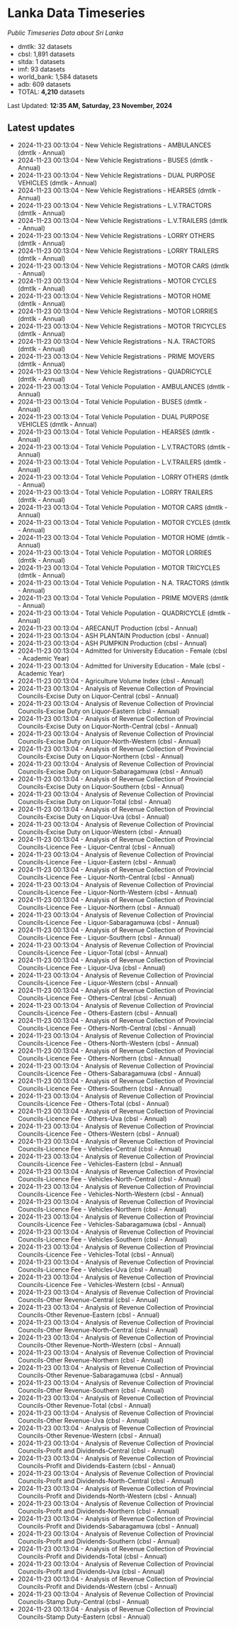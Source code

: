 # Lanka Data Timeseries
*Public Timeseries Data about Sri Lanka*

* dmtlk: 32 datasets
* cbsl: 1,891 datasets
* sltda: 1 datasets
* imf: 93 datasets
* world_bank: 1,584 datasets
* adb: 609 datasets
* TOTAL: **4,210** datasets

Last Updated: **12:35 AM, Saturday, 23 November, 2024**

## Latest updates

* 2024-11-23 00:13:04 - New Vehicle Registrations - AMBULANCES (dmtlk - Annual)
* 2024-11-23 00:13:04 - New Vehicle Registrations - BUSES (dmtlk - Annual)
* 2024-11-23 00:13:04 - New Vehicle Registrations - DUAL PURPOSE VEHICLES (dmtlk - Annual)
* 2024-11-23 00:13:04 - New Vehicle Registrations - HEARSES (dmtlk - Annual)
* 2024-11-23 00:13:04 - New Vehicle Registrations - L.V.TRACTORS (dmtlk - Annual)
* 2024-11-23 00:13:04 - New Vehicle Registrations - L.V.TRAILERS (dmtlk - Annual)
* 2024-11-23 00:13:04 - New Vehicle Registrations - LORRY OTHERS (dmtlk - Annual)
* 2024-11-23 00:13:04 - New Vehicle Registrations - LORRY TRAILERS (dmtlk - Annual)
* 2024-11-23 00:13:04 - New Vehicle Registrations - MOTOR CARS (dmtlk - Annual)
* 2024-11-23 00:13:04 - New Vehicle Registrations - MOTOR CYCLES (dmtlk - Annual)
* 2024-11-23 00:13:04 - New Vehicle Registrations - MOTOR HOME (dmtlk - Annual)
* 2024-11-23 00:13:04 - New Vehicle Registrations - MOTOR LORRIES (dmtlk - Annual)
* 2024-11-23 00:13:04 - New Vehicle Registrations - MOTOR TRICYCLES (dmtlk - Annual)
* 2024-11-23 00:13:04 - New Vehicle Registrations - N.A. TRACTORS (dmtlk - Annual)
* 2024-11-23 00:13:04 - New Vehicle Registrations - PRIME MOVERS (dmtlk - Annual)
* 2024-11-23 00:13:04 - New Vehicle Registrations - QUADRICYCLE (dmtlk - Annual)
* 2024-11-23 00:13:04 - Total Vehicle Population - AMBULANCES (dmtlk - Annual)
* 2024-11-23 00:13:04 - Total Vehicle Population - BUSES (dmtlk - Annual)
* 2024-11-23 00:13:04 - Total Vehicle Population - DUAL PURPOSE VEHICLES (dmtlk - Annual)
* 2024-11-23 00:13:04 - Total Vehicle Population - HEARSES (dmtlk - Annual)
* 2024-11-23 00:13:04 - Total Vehicle Population - L.V.TRACTORS (dmtlk - Annual)
* 2024-11-23 00:13:04 - Total Vehicle Population - L.V.TRAILERS (dmtlk - Annual)
* 2024-11-23 00:13:04 - Total Vehicle Population - LORRY OTHERS (dmtlk - Annual)
* 2024-11-23 00:13:04 - Total Vehicle Population - LORRY TRAILERS (dmtlk - Annual)
* 2024-11-23 00:13:04 - Total Vehicle Population - MOTOR CARS (dmtlk - Annual)
* 2024-11-23 00:13:04 - Total Vehicle Population - MOTOR CYCLES (dmtlk - Annual)
* 2024-11-23 00:13:04 - Total Vehicle Population - MOTOR HOME (dmtlk - Annual)
* 2024-11-23 00:13:04 - Total Vehicle Population - MOTOR LORRIES (dmtlk - Annual)
* 2024-11-23 00:13:04 - Total Vehicle Population - MOTOR TRICYCLES (dmtlk - Annual)
* 2024-11-23 00:13:04 - Total Vehicle Population - N.A. TRACTORS (dmtlk - Annual)
* 2024-11-23 00:13:04 - Total Vehicle Population - PRIME MOVERS (dmtlk - Annual)
* 2024-11-23 00:13:04 - Total Vehicle Population - QUADRICYCLE (dmtlk - Annual)
* 2024-11-23 00:13:04 - ARECANUT Production (cbsl - Annual)
* 2024-11-23 00:13:04 - ASH PLANTAIN Production (cbsl - Annual)
* 2024-11-23 00:13:04 - ASH PUMPKIN Production (cbsl - Annual)
* 2024-11-23 00:13:04 - Admitted for University Education - Female (cbsl - Academic Year)
* 2024-11-23 00:13:04 - Admitted for University Education - Male (cbsl - Academic Year)
* 2024-11-23 00:13:04 - Agriculture Volume Index (cbsl - Annual)
* 2024-11-23 00:13:04 - Analysis of Revenue Collection of Provincial Councils-Excise Duty on Liquor-Central (cbsl - Annual)
* 2024-11-23 00:13:04 - Analysis of Revenue Collection of Provincial Councils-Excise Duty on Liquor-Eastern (cbsl - Annual)
* 2024-11-23 00:13:04 - Analysis of Revenue Collection of Provincial Councils-Excise Duty on Liquor-North-Central (cbsl - Annual)
* 2024-11-23 00:13:04 - Analysis of Revenue Collection of Provincial Councils-Excise Duty on Liquor-North-Western (cbsl - Annual)
* 2024-11-23 00:13:04 - Analysis of Revenue Collection of Provincial Councils-Excise Duty on Liquor-Northern (cbsl - Annual)
* 2024-11-23 00:13:04 - Analysis of Revenue Collection of Provincial Councils-Excise Duty on Liquor-Sabaragamuwa (cbsl - Annual)
* 2024-11-23 00:13:04 - Analysis of Revenue Collection of Provincial Councils-Excise Duty on Liquor-Southern (cbsl - Annual)
* 2024-11-23 00:13:04 - Analysis of Revenue Collection of Provincial Councils-Excise Duty on Liquor-Total (cbsl - Annual)
* 2024-11-23 00:13:04 - Analysis of Revenue Collection of Provincial Councils-Excise Duty on Liquor-Uva (cbsl - Annual)
* 2024-11-23 00:13:04 - Analysis of Revenue Collection of Provincial Councils-Excise Duty on Liquor-Western (cbsl - Annual)
* 2024-11-23 00:13:04 - Analysis of Revenue Collection of Provincial Councils-Licence Fee - Liquor-Central (cbsl - Annual)
* 2024-11-23 00:13:04 - Analysis of Revenue Collection of Provincial Councils-Licence Fee - Liquor-Eastern (cbsl - Annual)
* 2024-11-23 00:13:04 - Analysis of Revenue Collection of Provincial Councils-Licence Fee - Liquor-North-Central (cbsl - Annual)
* 2024-11-23 00:13:04 - Analysis of Revenue Collection of Provincial Councils-Licence Fee - Liquor-North-Western (cbsl - Annual)
* 2024-11-23 00:13:04 - Analysis of Revenue Collection of Provincial Councils-Licence Fee - Liquor-Northern (cbsl - Annual)
* 2024-11-23 00:13:04 - Analysis of Revenue Collection of Provincial Councils-Licence Fee - Liquor-Sabaragamuwa (cbsl - Annual)
* 2024-11-23 00:13:04 - Analysis of Revenue Collection of Provincial Councils-Licence Fee - Liquor-Southern (cbsl - Annual)
* 2024-11-23 00:13:04 - Analysis of Revenue Collection of Provincial Councils-Licence Fee - Liquor-Total (cbsl - Annual)
* 2024-11-23 00:13:04 - Analysis of Revenue Collection of Provincial Councils-Licence Fee - Liquor-Uva (cbsl - Annual)
* 2024-11-23 00:13:04 - Analysis of Revenue Collection of Provincial Councils-Licence Fee - Liquor-Western (cbsl - Annual)
* 2024-11-23 00:13:04 - Analysis of Revenue Collection of Provincial Councils-Licence Fee - Others-Central (cbsl - Annual)
* 2024-11-23 00:13:04 - Analysis of Revenue Collection of Provincial Councils-Licence Fee - Others-Eastern (cbsl - Annual)
* 2024-11-23 00:13:04 - Analysis of Revenue Collection of Provincial Councils-Licence Fee - Others-North-Central (cbsl - Annual)
* 2024-11-23 00:13:04 - Analysis of Revenue Collection of Provincial Councils-Licence Fee - Others-North-Western (cbsl - Annual)
* 2024-11-23 00:13:04 - Analysis of Revenue Collection of Provincial Councils-Licence Fee - Others-Northern (cbsl - Annual)
* 2024-11-23 00:13:04 - Analysis of Revenue Collection of Provincial Councils-Licence Fee - Others-Sabaragamuwa (cbsl - Annual)
* 2024-11-23 00:13:04 - Analysis of Revenue Collection of Provincial Councils-Licence Fee - Others-Southern (cbsl - Annual)
* 2024-11-23 00:13:04 - Analysis of Revenue Collection of Provincial Councils-Licence Fee - Others-Total (cbsl - Annual)
* 2024-11-23 00:13:04 - Analysis of Revenue Collection of Provincial Councils-Licence Fee - Others-Uva (cbsl - Annual)
* 2024-11-23 00:13:04 - Analysis of Revenue Collection of Provincial Councils-Licence Fee - Others-Western (cbsl - Annual)
* 2024-11-23 00:13:04 - Analysis of Revenue Collection of Provincial Councils-Licence Fee - Vehicles-Central (cbsl - Annual)
* 2024-11-23 00:13:04 - Analysis of Revenue Collection of Provincial Councils-Licence Fee - Vehicles-Eastern (cbsl - Annual)
* 2024-11-23 00:13:04 - Analysis of Revenue Collection of Provincial Councils-Licence Fee - Vehicles-North-Central (cbsl - Annual)
* 2024-11-23 00:13:04 - Analysis of Revenue Collection of Provincial Councils-Licence Fee - Vehicles-North-Western (cbsl - Annual)
* 2024-11-23 00:13:04 - Analysis of Revenue Collection of Provincial Councils-Licence Fee - Vehicles-Northern (cbsl - Annual)
* 2024-11-23 00:13:04 - Analysis of Revenue Collection of Provincial Councils-Licence Fee - Vehicles-Sabaragamuwa (cbsl - Annual)
* 2024-11-23 00:13:04 - Analysis of Revenue Collection of Provincial Councils-Licence Fee - Vehicles-Southern (cbsl - Annual)
* 2024-11-23 00:13:04 - Analysis of Revenue Collection of Provincial Councils-Licence Fee - Vehicles-Total (cbsl - Annual)
* 2024-11-23 00:13:04 - Analysis of Revenue Collection of Provincial Councils-Licence Fee - Vehicles-Uva (cbsl - Annual)
* 2024-11-23 00:13:04 - Analysis of Revenue Collection of Provincial Councils-Licence Fee - Vehicles-Western (cbsl - Annual)
* 2024-11-23 00:13:04 - Analysis of Revenue Collection of Provincial Councils-Other Revenue-Central (cbsl - Annual)
* 2024-11-23 00:13:04 - Analysis of Revenue Collection of Provincial Councils-Other Revenue-Eastern (cbsl - Annual)
* 2024-11-23 00:13:04 - Analysis of Revenue Collection of Provincial Councils-Other Revenue-North-Central (cbsl - Annual)
* 2024-11-23 00:13:04 - Analysis of Revenue Collection of Provincial Councils-Other Revenue-North-Western (cbsl - Annual)
* 2024-11-23 00:13:04 - Analysis of Revenue Collection of Provincial Councils-Other Revenue-Northern (cbsl - Annual)
* 2024-11-23 00:13:04 - Analysis of Revenue Collection of Provincial Councils-Other Revenue-Sabaragamuwa (cbsl - Annual)
* 2024-11-23 00:13:04 - Analysis of Revenue Collection of Provincial Councils-Other Revenue-Southern (cbsl - Annual)
* 2024-11-23 00:13:04 - Analysis of Revenue Collection of Provincial Councils-Other Revenue-Total (cbsl - Annual)
* 2024-11-23 00:13:04 - Analysis of Revenue Collection of Provincial Councils-Other Revenue-Uva (cbsl - Annual)
* 2024-11-23 00:13:04 - Analysis of Revenue Collection of Provincial Councils-Other Revenue-Western (cbsl - Annual)
* 2024-11-23 00:13:04 - Analysis of Revenue Collection of Provincial Councils-Profit and Dividends-Central (cbsl - Annual)
* 2024-11-23 00:13:04 - Analysis of Revenue Collection of Provincial Councils-Profit and Dividends-Eastern (cbsl - Annual)
* 2024-11-23 00:13:04 - Analysis of Revenue Collection of Provincial Councils-Profit and Dividends-North-Central (cbsl - Annual)
* 2024-11-23 00:13:04 - Analysis of Revenue Collection of Provincial Councils-Profit and Dividends-North-Western (cbsl - Annual)
* 2024-11-23 00:13:04 - Analysis of Revenue Collection of Provincial Councils-Profit and Dividends-Northern (cbsl - Annual)
* 2024-11-23 00:13:04 - Analysis of Revenue Collection of Provincial Councils-Profit and Dividends-Sabaragamuwa (cbsl - Annual)
* 2024-11-23 00:13:04 - Analysis of Revenue Collection of Provincial Councils-Profit and Dividends-Southern (cbsl - Annual)
* 2024-11-23 00:13:04 - Analysis of Revenue Collection of Provincial Councils-Profit and Dividends-Total (cbsl - Annual)
* 2024-11-23 00:13:04 - Analysis of Revenue Collection of Provincial Councils-Profit and Dividends-Uva (cbsl - Annual)
* 2024-11-23 00:13:04 - Analysis of Revenue Collection of Provincial Councils-Profit and Dividends-Western (cbsl - Annual)
* 2024-11-23 00:13:04 - Analysis of Revenue Collection of Provincial Councils-Stamp Duty-Central (cbsl - Annual)
* 2024-11-23 00:13:04 - Analysis of Revenue Collection of Provincial Councils-Stamp Duty-Eastern (cbsl - Annual)